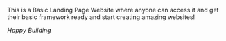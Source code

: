 This is a Basic Landing Page Website where anyone can access it and get their basic framework ready and start creating amazing websites!

*Happy Building*
